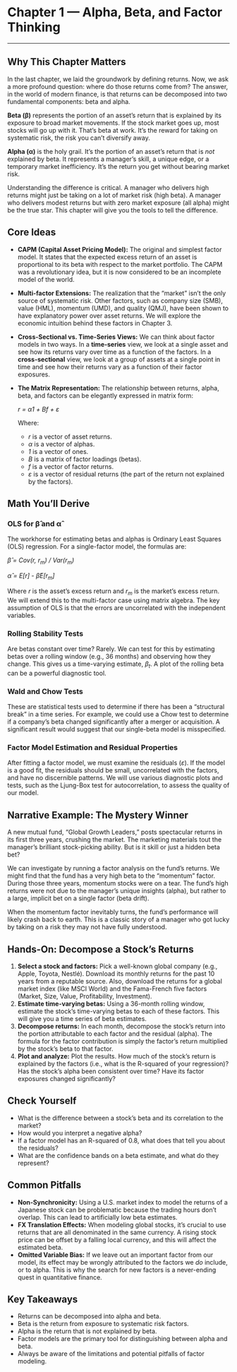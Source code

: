 # Chapter 1 — Alpha, Beta, and Factor Thinking

***

## Why This Chapter Matters

In the last chapter, we laid the groundwork by defining returns. Now, we ask a more profound question: where do those returns come from? The answer, in the world of modern finance, is that returns can be decomposed into two fundamental components: beta and alpha.

**Beta (β)** represents the portion of an asset’s return that is explained by its exposure to broad market movements. If the stock market goes up, most stocks will go up with it. That’s beta at work. It’s the reward for taking on systematic risk, the risk you can’t diversify away.

**Alpha (α)** is the holy grail. It’s the portion of an asset’s return that is *not* explained by beta. It represents a manager’s skill, a unique edge, or a temporary market inefficiency. It’s the return you get without bearing market risk.

Understanding the difference is critical. A manager who delivers high returns might just be taking on a lot of market risk (high beta). A manager who delivers modest returns but with zero market exposure (all alpha) might be the true star. This chapter will give you the tools to tell the difference.

## Core Ideas

- **CAPM (Capital Asset Pricing Model):** The original and simplest factor model. It states that the expected excess return of an asset is proportional to its beta with respect to the market portfolio. The CAPM was a revolutionary idea, but it is now considered to be an incomplete model of the world.

- **Multi-factor Extensions:** The realization that the “market” isn’t the only source of systematic risk. Other factors, such as company size (SMB), value (HML), momentum (UMD), and quality (QMJ), have been shown to have explanatory power over asset returns. We will explore the economic intuition behind these factors in Chapter 3.

- **Cross-Sectional vs. Time-Series Views:** We can think about factor models in two ways. In a **time-series** view, we look at a single asset and see how its returns vary over time as a function of the factors. In a **cross-sectional** view, we look at a group of assets at a single point in time and see how their returns vary as a function of their factor exposures.

- **The Matrix Representation:** The relationship between returns, alpha, beta, and factors can be elegantly expressed in matrix form:

  *r = α1 + Bf + ε*

  Where:
  - *r* is a vector of asset returns.
  - *α* is a vector of alphas.
  - *1* is a vector of ones.
  - *B* is a matrix of factor loadings (betas).
  - *f* is a vector of factor returns.
  - *ε* is a vector of residual returns (the part of the return not explained by the factors).

## Math You’ll Derive

### OLS for β̂ and α̂

The workhorse for estimating betas and alphas is Ordinary Least Squares (OLS) regression. For a single-factor model, the formulas are:

*β̂ = Cov(r, r<sub>m</sub>) / Var(r<sub>m</sub>)*

*α̂ = E[r] - β̂E[r<sub>m</sub>]*

Where *r* is the asset’s excess return and *r<sub>m</sub>* is the market’s excess return. We will extend this to the multi-factor case using matrix algebra. The key assumption of OLS is that the errors are uncorrelated with the independent variables.

### Rolling Stability Tests

Are betas constant over time? Rarely. We can test for this by estimating betas over a rolling window (e.g., 36 months) and observing how they change. This gives us a time-varying estimate, *β<sub>t</sub>*. A plot of the rolling beta can be a powerful diagnostic tool.

### Wald and Chow Tests

These are statistical tests used to determine if there has been a “structural break” in a time series. For example, we could use a Chow test to determine if a company’s beta changed significantly after a merger or acquisition. A significant result would suggest that our single-beta model is misspecified.

### Factor Model Estimation and Residual Properties

After fitting a factor model, we must examine the residuals (*ε*). If the model is a good fit, the residuals should be small, uncorrelated with the factors, and have no discernible patterns. We will use various diagnostic plots and tests, such as the Ljung-Box test for autocorrelation, to assess the quality of our model.

## Narrative Example: The Mystery Winner

A new mutual fund, “Global Growth Leaders,” posts spectacular returns in its first three years, crushing the market. The marketing materials tout the manager’s brilliant stock-picking ability. But is it skill or just a hidden beta bet?

We can investigate by running a factor analysis on the fund’s returns. We might find that the fund has a very high beta to the “momentum” factor. During those three years, momentum stocks were on a tear. The fund’s high returns were not due to the manager’s unique insights (alpha), but rather to a large, implicit bet on a single factor (beta drift).

When the momentum factor inevitably turns, the fund’s performance will likely crash back to earth. This is a classic story of a manager who got lucky by taking on a risk they may not have fully understood.

## Hands-On: Decompose a Stock’s Returns

1.  **Select a stock and factors:** Pick a well-known global company (e.g., Apple, Toyota, Nestlé). Download its monthly returns for the past 10 years from a reputable source. Also, download the returns for a global market index (like MSCI World) and the Fama-French five factors (Market, Size, Value, Profitability, Investment).
2.  **Estimate time-varying betas:** Using a 36-month rolling window, estimate the stock’s time-varying betas to each of these factors. This will give you a time series of beta estimates.
3.  **Decompose returns:** In each month, decompose the stock’s return into the portion attributable to each factor and the residual (alpha). The formula for the factor contribution is simply the factor’s return multiplied by the stock’s beta to that factor.
4.  **Plot and analyze:** Plot the results. How much of the stock’s return is explained by the factors (i.e., what is the R-squared of your regression)? Has the stock’s alpha been consistent over time? Have its factor exposures changed significantly?

## Check Yourself

- What is the difference between a stock’s beta and its correlation to the market?
- How would you interpret a negative alpha?
- If a factor model has an R-squared of 0.8, what does that tell you about the residuals?
- What are the confidence bands on a beta estimate, and what do they represent?

## Common Pitfalls

- **Non-Synchronicity:** Using a U.S. market index to model the returns of a Japanese stock can be problematic because the trading hours don’t overlap. This can lead to artificially low beta estimates.
- **FX Translation Effects:** When modeling global stocks, it’s crucial to use returns that are all denominated in the same currency. A rising stock price can be offset by a falling local currency, and this will affect the estimated beta.
- **Omitted Variable Bias:** If we leave out an important factor from our model, its effect may be wrongly attributed to the factors we *do* include, or to alpha. This is why the search for new factors is a never-ending quest in quantitative finance.

## Key Takeaways

-   Returns can be decomposed into alpha and beta.
-   Beta is the return from exposure to systematic risk factors.
-   Alpha is the return that is not explained by beta.
-   Factor models are the primary tool for distinguishing between alpha and beta.
-   Always be aware of the limitations and potential pitfalls of factor modeling.